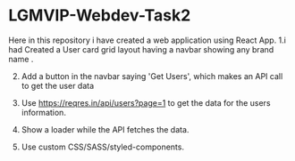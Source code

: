 # LGMVIP-Webdev-Task2

Here in this repository i have created a web application using React App.
1.i had  Created a User card grid layout having a navbar showing any brand name .

2. Add a button in the navbar saying 'Get Users', which makes an API call to get the user data

3. Use https://reqres.in/api/users?page=1 to get the data for the users information. 

4. Show a loader while the API fetches the data. 

5. Use custom CSS/SASS/styled-components. 

